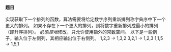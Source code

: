 #### 题目
实现获取下一个排列的函数，算法需要将给定数字序列重新排列称字典序中下一个更大的排列。
如果不存在下一个更大的排列，则将数字重新排列成最小的排列（即升序排列）。
必须*原地*修改，只允许使用额外的常数空间。
以下是一些例子，输入位于左侧列，其相应输出位于右侧列。
1,2,3 -> 1,3,2
3,2,1 -> 1,2,3
1,1,5 -> 1,5,1